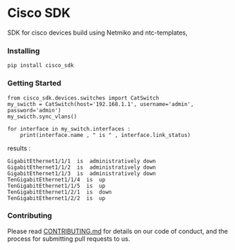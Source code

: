 # Cisco SDK

SDK for cisco devices build using Netmiko and ntc-templates,

### Installing
`pip install cisco_sdk`

### Getting Started
    from cisco_sdk.devices.switches import CatSwitch
    my_swicth = CatSwitch(host='192.168.1.1', username='admin', password='admin')
    my_swicth.sync_vlans()

    for interface in my_switch.interfaces :
        print(interface.name , " is " , interface.link_status)

results :

    GigabitEthernet1/1/1  is  administratively down
    GigabitEthernet1/1/2  is  administratively down
    GigabitEthernet1/1/3  is  administratively down
    TenGigabitEthernet1/1/4  is  up
    TenGigabitEthernet1/1/5  is  up
    TenGigabitEthernet1/2/1  is  down
    TenGigabitEthernet1/2/2  is  up

### Contributing

Please read [CONTRIBUTING.md](sdfgdfgs)  for details on our code of conduct, and the process for submitting pull requests to us.